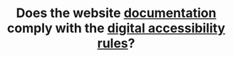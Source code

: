 ---
title: Does the website [documentation](#documentation) comply with the [digital accessibility rules](#digital-accessibility-rules)?
---